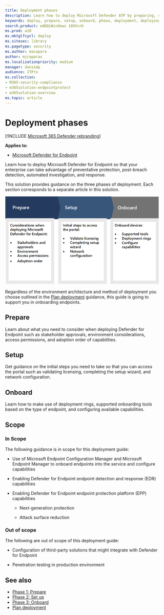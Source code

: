 ```yaml
---
title: Deployment phases
description: Learn how to deploy Microsoft Defender ATP by preparing, setting up, and onboarding endpoints to that service
keywords: deploy, prepare, setup, onboard, phase, deployment, deploying, adoption, configuring
search.product: eADQiWindows 10XVcnh
ms.prod: w10
ms.mktglfcycl: deploy
ms.sitesec: library
ms.pagetype: security
ms.author: macapara
author: mjcaparas
ms.localizationpriority: medium
manager: dansimp
audience: ITPro
ms.collection: 
- M365-security-compliance
- m365solution-endpointprotect
- m365solution-overview  
ms.topic: article
---
```


# Deployment phases

[!INCLUDE [Microsoft 365 Defender rebranding](../../includes/microsoft-defender.md)]

**Applies to:**
- [Microsoft Defender for Endpoint](https://go.microsoft.com/fwlink/p/?linkid=2146631)


Learn how to deploy Microsoft Defender for Endpoint so that your enterprise can take advantage of preventative protection, post-breach detection, automated investigation, and response. 

This solution provides guidance on the three phases of deployment. Each section corresponds to a separate article in this solution.

![Image of deployment phases](images/deployment-phases.png)

Regardless of the environment architecture and method of deployment you choose outlined in the [Plan deployment](deployment-strategy.md) guidance, this guide is going to support you in onboarding endpoints. 




## Prepare
Learn about what you need to consider when deploying Defender for Endpoint such as stakeholder approvals, environment considerations, access permissions, and adoption order of capabilities. 

## Setup
Get guidance on the initial steps you need to take so that you can access the portal such as validating licensing, completing the setup wizard, and network configuration. 

## Onboard
Learn how to make use of deployment rings, supported onboarding tools based on the type of endpoint, and configuring available capabilities.


## Scope


### In Scope

The following guidance is in scope for this deployment guide:

-   Use of Microsoft Endpoint Configuration Manager and Microsoft Endpoint Manager to onboard endpoints into the service and configure capabilities

-   Enabling Defender for Endpoint endpoint detection and response (EDR)  capabilities

-   Enabling Defender for Endpoint endpoint protection platform (EPP)
    capabilities

    -   Next-generation protection

    -   Attack surface reduction


### Out of scope

The following are out of scope of this deployment guide:

-   Configuration of third-party solutions that might integrate with Defender for Endpoint

-   Penetration testing in production environment


## See also
- [Phase 1: Prepare](prepare-deployment.md)
- [Phase 2: Set up](production-deployment.md)
- [Phase 3: Onboard](onboarding.md)
- [Plan deployment](deployment-strategy.md)